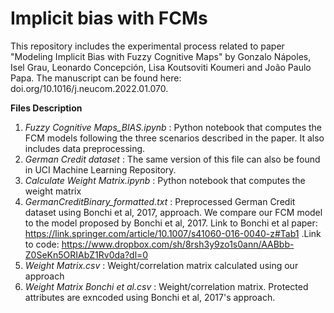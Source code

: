 # Implicit bias with FCMs

This repository includes the experimental process related to paper "Modeling Implicit Bias with Fuzzy Cognitive Maps" by Gonzalo Nápoles, Isel Grau, Leonardo Concepción, Lisa Koutsoviti Koumeri and João Paulo Papa. The manuscript can be found here: doi.org/10.1016/j.neucom.2022.01.070.

**Files Description**

1. *Fuzzy Cognitive Maps_BIAS.ipynb* : Python notebook that computes the FCM models following the three scenarios described in the paper. It also includes data preprocessing. 
2. *German Credit dataset* : The same version of this file can also be found in UCI Machine Learning Repository.
3. *Calculate Weight Matrix.ipynb* : Python notebook that computes the weight matrix
4. *GermanCreditBinary_formatted.txt* : Preprocessed German Credit dataset using Bonchi et al, 2017, approach. We compare our FCM model to the model proposed by Bonchi et al, 2017. Link to Bonchi et al paper: https://link.springer.com/article/10.1007/s41060-016-0040-z#Tab1 .Link to code: https://www.dropbox.com/sh/8rsh3y9zo1s0ann/AABbb-Z0SeKn5ORIAbZ1Rv0da?dl=0
5. *Weight Matrix.csv* : Weight/correlation matrix calculated using our approach
6. *Weight Matrix Bonchi et al.csv* : Weight/correlation matrix. Protected attributes are exncoded using Bonchi et al, 2017's approach.

